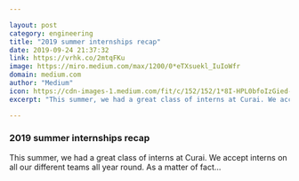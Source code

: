 ```yaml
---

layout: post
category: engineering
title: "2019 summer internships recap"
date: 2019-09-24 21:37:32
link: https://vrhk.co/2mtqFKu
image: https://miro.medium.com/max/1200/0*eTXsuekl_IuIoWfr
domain: medium.com
author: "Medium"
icon: https://cdn-images-1.medium.com/fit/c/152/152/1*8I-HPL0bfoIzGied-dzOvA.png
excerpt: "This summer, we had a great class of interns at Curai. We accept interns on all our different teams all year round. As a matter of fact…"

---
```


### 2019 summer internships recap

This summer, we had a great class of interns at Curai. We accept interns on all our different teams all year round. As a matter of fact…